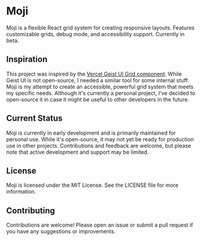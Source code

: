 # Moji

Moji is a flexible React grid system for creating responsive layouts. Features customizable grids, debug mode, and accessibility support. Currently in beta.

## Inspiration

This project was inspired by the [Vercel Geist UI Grid component](https://vercel.com/geist/grid). While Geist UI is not open-source, I needed a similar tool for some internal stuff. Moji is my attempt to create an accessible, powerful grid system that meets my specific needs. Although it's currently a personal project, I've decided to open-source it in case it might be useful to other developers in the future.

## Current Status

Moji is currently in early development and is primarily maintained for personal use. While it's open-source, it may not yet be ready for production use in other projects. Contributions and feedback are welcome, but please note that active development and support may be limited.

## License 

Moji is licensed under the MIT License. See the LICENSE file for more information.

## Contributing

Contributions are welcome! Please open an issue or submit a pull request if you have any suggestions or improvements.

